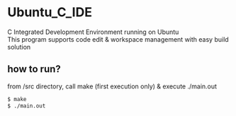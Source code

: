 # Ubuntu_C_IDE
C Integrated Development Environment running on Ubuntu\
This program supports code edit & workspace management with easy build solution
## how to run?
from /src directory, call make (first execution only) & execute ./main.out
```bash
$ make
$ ./main.out
```
